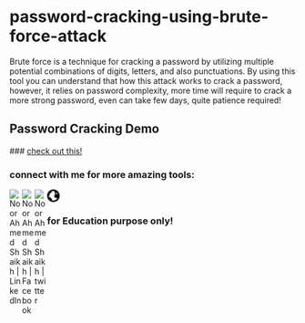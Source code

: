 <h1> password-cracking-using-brute-force-attack</h1>
Brute force is a technique for cracking a password by utilizing multiple potential combinations of digits, letters, and also punctuations.
By using this tool you can understand that how this attack works to crack a password, however, it relies on password complexity, more time will require to crack a more strong password, even can take few days, quite patience required!

<h2> Password Cracking Demo</h2>
### <a href="https://technicalfaraz.com/brute-force-password-cracker-using-python/">check out this!</a><br>

### connect with me for more amazing tools:
[<img align="center" alt="Noor Ahmed Shaikh | blog" width="22px" src="https://raw.githubusercontent.com/iconic/open-iconic/master/svg/globe.svg" />][website]
[<img align="left" alt="Noor Ahmed Shaikh | LinkedIn" width="22px" src="https://cdn.jsdelivr.net/npm/simple-icons@v3/icons/linkedin.svg" />][linkedin]
[<img align="left" alt="Noor Ahmed Shaikh | Facebook" width="22px" src="https://cdn.jsdelivr.net/npm/simple-icons@v3/icons/facebook.svg" />][facebook]
[<img align="left" alt="Noor Ahmed Shaikh | twitter" width="22px" src="https://cdn.jsdelivr.net/npm/simple-icons@v3/icons/twitter.svg" />][twitter]<br>

[website]: https://technicalfaraz.com/author/noor_ahmed/
[twitter]: https://www.twitter.com/NoorShykh54?s=09
[facebook]: https://web.facebook.com/profile.php?id=100010125183183/
[linkedin]: https://www.linkedin.com/in/noor-ahmed-shaikh-2989691b4/

### for Education purpose only!
